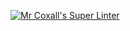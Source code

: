 [![Mr Coxall's Super Linter](https://github.com/ICS4U-Programming-Sarah/Unit3-05-Java-BinSearch/workflows/Mr%20Coxall's%20Super%20Linter/badge.svg)](https://github.com/ICS4U-Programming-Sarah/Unit3-05-Java-BinSearch/actions/)
